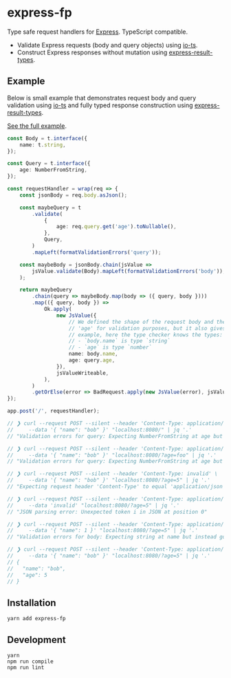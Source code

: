 # express-fp

Type safe request handlers for [Express]. TypeScript compatible.

- Validate Express requests (body and query objects) using [io-ts].
- Construct Express responses without mutation using [express-result-types].

## Example

Below is small example that demonstrates request body and query validation using [io-ts] and fully typed response construction using [express-result-types].

[See the full example](./src/example.ts).

``` ts
const Body = t.interface({
    name: t.string,
});

const Query = t.interface({
    age: NumberFromString,
});

const requestHandler = wrap(req => {
    const jsonBody = req.body.asJson();

    const maybeQuery = t
        .validate(
            {
                age: req.query.get('age').toNullable(),
            },
            Query,
        )
        .mapLeft(formatValidationErrors('query'));

    const maybeBody = jsonBody.chain(jsValue =>
        jsValue.validate(Body).mapLeft(formatValidationErrors('body')),
    );

    return maybeQuery
        .chain(query => maybeBody.map(body => ({ query, body })))
        .map(({ query, body }) =>
            Ok.apply(
                new JsValue({
                    // We defined the shape of the request body and the request query parameter
                    // 'age' for validation purposes, but it also gives us static types! For
                    // example, here the type checker knows the types:
                    // - `body.name` is type `string`
                    // - `age` is type `number`
                    name: body.name,
                    age: query.age,
                }),
                jsValueWriteable,
            ),
        )
        .getOrElse(error => BadRequest.apply(new JsValue(error), jsValueWriteable));
});

app.post('/', requestHandler);

// ❯ curl --request POST --silent --header 'Content-Type: application/json' \
//     --data '{ "name": "bob" }' "localhost:8080/" | jq '.'
// "Validation errors for query: Expecting NumberFromString at age but instead got: null."

// ❯ curl --request POST --silent --header 'Content-Type: application/json' \
//     --data '{ "name": "bob" }' "localhost:8080/?age=foo" | jq '.'
// "Validation errors for query: Expecting NumberFromString at age but instead got: \"foo\"."

// ❯ curl --request POST --silent --header 'Content-Type: invalid' \
//     --data '{ "name": "bob" }' "localhost:8080/?age=5" | jq '.'
// "Expecting request header 'Content-Type' to equal 'application/json', but instead got 'invalid'."

// ❯ curl --request POST --silent --header 'Content-Type: application/json' \
//     --data 'invalid' "localhost:8080/?age=5" | jq '.'
// "JSON parsing error: Unexpected token i in JSON at position 0"

// ❯ curl --request POST --silent --header 'Content-Type: application/json' \
//     --data '{ "name": 1 }' "localhost:8080/?age=5" | jq '.'
// "Validation errors for body: Expecting string at name but instead got: 1."

// ❯ curl --request POST --silent --header 'Content-Type: application/json' \
//     --data '{ "name": "bob" }' "localhost:8080/?age=5" | jq '.'
// {
//   "name": "bob",
//   "age": 5
// }
```

## Installation

```
yarn add express-fp
```

## Development

```
yarn
npm run compile
npm run lint
```

[io-ts]: https://github.com/gcanti/io-ts
[fp-ts]: https://github.com/gcanti/fp-ts
[express-result-types]: https://github.com/OliverJAsh/express-result-types
[Express]: https://expressjs.com/
